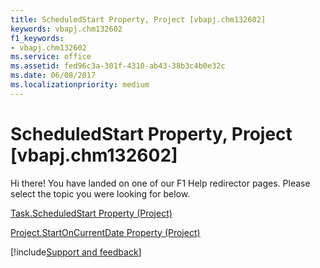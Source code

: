 ```yaml
---
title: ScheduledStart Property, Project [vbapj.chm132602]
keywords: vbapj.chm132602
f1_keywords:
- vbapj.chm132602
ms.service: office
ms.assetid: fed96c3a-301f-4310-ab43-38b3c4b0e32c
ms.date: 06/08/2017
ms.localizationpriority: medium
---
```



# ScheduledStart Property, Project [vbapj.chm132602]

Hi there! You have landed on one of our F1 Help redirector pages. Please select the topic you were looking for below.

[Task.ScheduledStart Property (Project)](https://msdn.microsoft.com/library/f22726f1-2d11-92cf-86c8-48c35a916dd8%28Office.15%29.aspx)

[Project.StartOnCurrentDate Property (Project)](https://msdn.microsoft.com/library/9d2970f4-7767-cf70-66cb-a9179d120187%28Office.15%29.aspx)

[!include[Support and feedback](~/includes/feedback-boilerplate.md)]